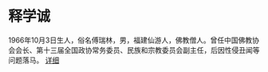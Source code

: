 # 释学诚

1966年10月3日生人，俗名傅瑞林，男，福建仙游人，佛教僧人。曾任中国佛教协会会长、第十三届全国政协常务委员、民族和宗教委员会副主任，后因性侵丑闻等问题落马。
[详细](https://github.com/yuqianyi1001/Buddhist-scandals/blob/main/xuecheng.md)

